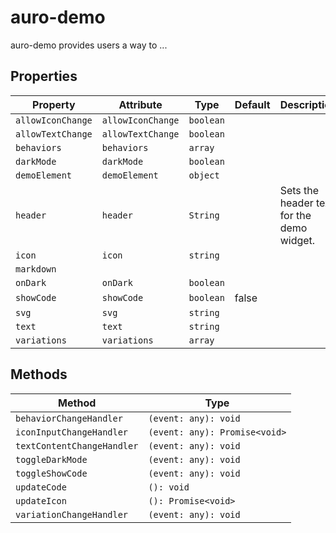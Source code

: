 # auro-demo

auro-demo provides users a way to ...

## Properties

| Property          | Attribute         | Type      | Default | Description                               |
|-------------------|-------------------|-----------|---------|-------------------------------------------|
| `allowIconChange` | `allowIconChange` | `boolean` |         |                                           |
| `allowTextChange` | `allowTextChange` | `boolean` |         |                                           |
| `behaviors`       | `behaviors`       | `array`   |         |                                           |
| `darkMode`        | `darkMode`        | `boolean` |         |                                           |
| `demoElement`     | `demoElement`     | `object`  |         |                                           |
| `header`          | `header`          | `String`  |         | Sets the header text for the demo widget. |
| `icon`            | `icon`            | `string`  |         |                                           |
| `markdown`        |                   |           |         |                                           |
| `onDark`          | `onDark`          | `boolean` |         |                                           |
| `showCode`        | `showCode`        | `boolean` | false   |                                           |
| `svg`             | `svg`             | `string`  |         |                                           |
| `text`            | `text`            | `string`  |         |                                           |
| `variations`      | `variations`      | `array`   |         |                                           |

## Methods

| Method                     | Type                          |
|----------------------------|-------------------------------|
| `behaviorChangeHandler`    | `(event: any): void`          |
| `iconInputChangeHandler`   | `(event: any): Promise<void>` |
| `textContentChangeHandler` | `(event: any): void`          |
| `toggleDarkMode`           | `(event: any): void`          |
| `toggleShowCode`           | `(event: any): void`          |
| `updateCode`               | `(): void`                    |
| `updateIcon`               | `(): Promise<void>`           |
| `variationChangeHandler`   | `(event: any): void`          |
